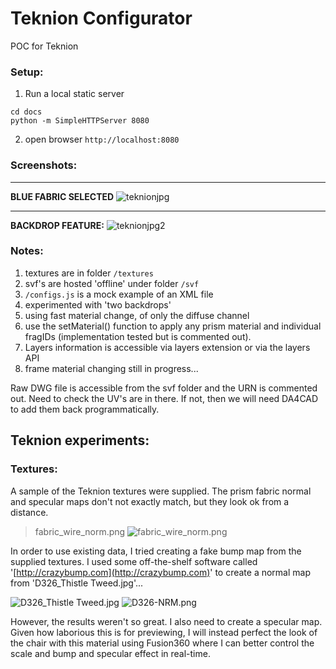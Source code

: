 # Teknion Configurator
POC for Teknion


### Setup:

1. Run a local static server

```
cd docs
python -m SimpleHTTPServer 8080
```

2. open browser `http://localhost:8080`

### Screenshots:

---
**BLUE FABRIC SELECTED**
![teknionjpg](https://user-images.githubusercontent.com/440241/61027626-833aae80-a36b-11e9-9420-5684828e630a.jpg)

---

**BACKDROP FEATURE:**
![teknionjpg2](https://user-images.githubusercontent.com/440241/61027699-ac5b3f00-a36b-11e9-8955-f923f124024b.jpg)


### Notes:
1. textures are in folder `/textures`
2. svf's are hosted 'offline' under folder `/svf`
3. `/configs.js` is a mock example of an XML file
4. experimented with 'two backdrops' 
5. using fast material change, of only the diffuse channel
6. use the setMaterial() function to apply any prism material and individual fragIDs (implementation tested but is commented out).
7. Layers information is accessible via layers extension or via the layers API
8. frame material changing still in progress...

Raw DWG file is accessible from the svf folder and the URN is commented out.  Need to check the UV's are in there.  If not, then we will need DA4CAD to add them back programmatically.


## Teknion experiments:
### Textures:
A sample of the Teknion textures were supplied. The prism fabric normal and specular maps don't not exactly match, but they look ok from a distance.
> fabric_wire_norm.png
![fabric_wire_norm.png](https://wallabyway.github.io/teknion/img/textures/fabric_wire_norm.png)

In order to use existing data, I tried creating a fake bump map from the supplied textures.  I used some off-the-shelf software called '[http://crazybump.com](http://crazybump.com)' to create a normal map from 'D326_Thistle Tweed.jpg'...

![D326_Thistle Tweed.jpg](https://wallabyway.github.io/teknion/img/textures/D326_Thistle%20Tweed.jpg)
![D326-NRM.png](https://wallabyway.github.io/teknion/img/textures/D326-NRM.png)

However, the results weren't so great.  I also need to create a specular map.
Given how laborious this is for previewing, I will instead perfect the look of the chair with this material using Fusion360 where I can better control the scale and bump and specular effect in real-time.


